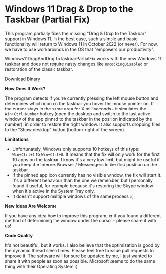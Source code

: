 # Windows 11 Drag & Drop to the Taskbar (Partial Fix)

This program partially fixes the missing "Drag & Drop to the Taskbar" support in Windows 11. In the best case, such a simple and basic functionality will return to Windows 11 in October 2022 (or never). For now, we have to use workarounds in the OS that "empowers our productivity".

Windows11DragAndDropToTaskbarPartialFix works with the new Windows 11 taskbar and does not require nasty changes like `UndockingDisabled` or restoration of the classic taskbar.

[Download Binary](https://github.com/HerMajestyDrMona/Windows11DragAndDropToTaskbarPartialFix/releases/)

**How Does It Work?**

The program detects if you're currently pressing the left mouse button and determines which icon on the taskbar you hover the mouse pointer on. If the cursor stays in the same area for X milliseconds - it simulates the `Win+Ctrl+Number` hotkey (open the desktop and switch to the last active window of the app pinned to the taskbar in the position indicated by the number), in order to restore the right window. It also supports dropping files to the "Show desktop" button (bottom-right of the screen).

**Limitations**

* Unfortunately, Windows only supports 10 hotkeys of this type: `Win+Ctrl+1` to `Win+Ctrl+0`. It means that the fix will only work for the first 10 apps on the taskbar. I know it's a very low limit, but might be useful if you keep the Internet Browser / Messengers in the first position on the taskbar.
* If the pinned app icon currently has no visible window, the fix will start it. It's a different behaviour than the one we remember, but I personally found it useful, for example because it's restoring the Skype window when it's active in the System Tray only.
* It doesn't support multiple windows of the same process :(

**New Ideas Are Welcome**

If you have any idea how to improve this program, or if you found a different method of determining the window under the cursor - please share it with us!

**Code Quality**

It's not beautiful, but it works. I also believe that the optimization is good by the dynamic thread sleep times. Please feel free to issue pull requests to improve it. The software will for sure be updated by me, I just wanted to share it with people as soon as possible. Microsoft seems to do the same thing with their Operating System :)
